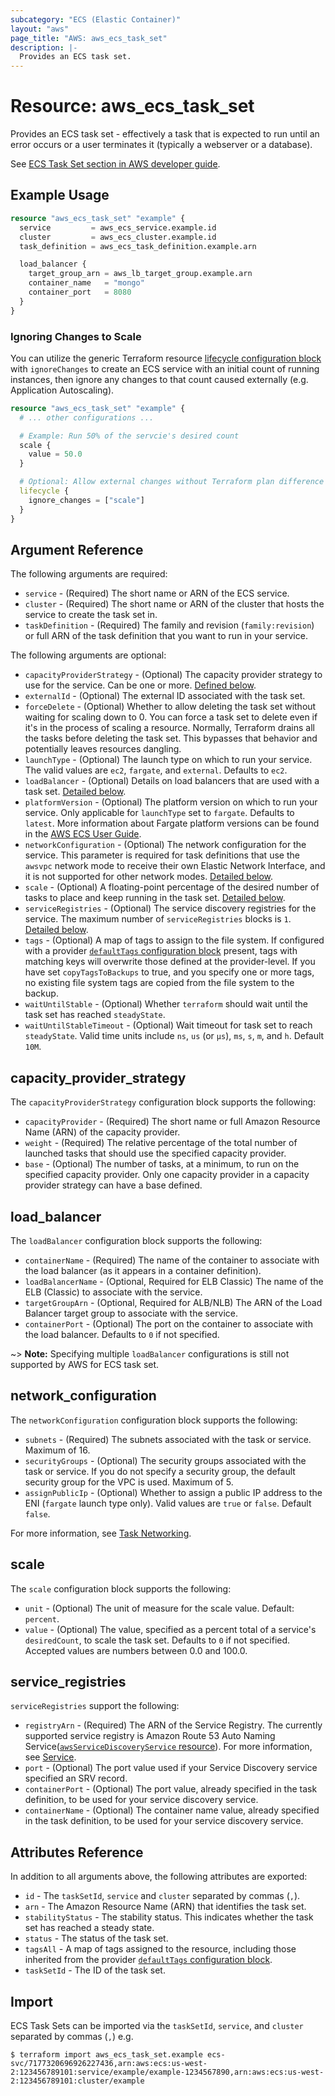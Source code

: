 ```yaml
---
subcategory: "ECS (Elastic Container)"
layout: "aws"
page_title: "AWS: aws_ecs_task_set"
description: |-
  Provides an ECS task set.
---
```


# Resource: aws_ecs_task_set

Provides an ECS task set - effectively a task that is expected to run until an error occurs or a user terminates it (typically a webserver or a database).

See [ECS Task Set section in AWS developer guide](https://docs.aws.amazon.com/AmazonECS/latest/developerguide/deployment-type-external.html).

## Example Usage

```terraform
resource "aws_ecs_task_set" "example" {
  service         = aws_ecs_service.example.id
  cluster         = aws_ecs_cluster.example.id
  task_definition = aws_ecs_task_definition.example.arn

  load_balancer {
    target_group_arn = aws_lb_target_group.example.arn
    container_name   = "mongo"
    container_port   = 8080
  }
}
```

### Ignoring Changes to Scale

You can utilize the generic Terraform resource [lifecycle configuration block](https://www.terraform.io/docs/configuration/meta-arguments/lifecycle.html) with `ignoreChanges` to create an ECS service with an initial count of running instances, then ignore any changes to that count caused externally (e.g. Application Autoscaling).

```terraform
resource "aws_ecs_task_set" "example" {
  # ... other configurations ...

  # Example: Run 50% of the servcie's desired count
  scale {
    value = 50.0
  }

  # Optional: Allow external changes without Terraform plan difference
  lifecycle {
    ignore_changes = ["scale"]
  }
}
```

## Argument Reference

The following arguments are required:

* `service` - (Required) The short name or ARN of the ECS service.
* `cluster` - (Required) The short name or ARN of the cluster that hosts the service to create the task set in.
* `taskDefinition` - (Required) The family and revision (`family:revision`) or full ARN of the task definition that you want to run in your service.

The following arguments are optional:

* `capacityProviderStrategy` - (Optional) The capacity provider strategy to use for the service. Can be one or more.  [Defined below](#capacity_provider_strategy).
* `externalId` - (Optional) The external ID associated with the task set.
* `forceDelete` - (Optional) Whether to allow deleting the task set without waiting for scaling down to 0. You can force a task set to delete even if it's in the process of scaling a resource. Normally, Terraform drains all the tasks before deleting the task set. This bypasses that behavior and potentially leaves resources dangling.
* `launchType` - (Optional) The launch type on which to run your service. The valid values are `ec2`, `fargate`, and `external`. Defaults to `ec2`.
* `loadBalancer` - (Optional) Details on load balancers that are used with a task set. [Detailed below](#load_balancer).
* `platformVersion` - (Optional) The platform version on which to run your service. Only applicable for `launchType` set to `fargate`. Defaults to `latest`. More information about Fargate platform versions can be found in the [AWS ECS User Guide](https://docs.aws.amazon.com/AmazonECS/latest/developerguide/platform_versions.html).
* `networkConfiguration` - (Optional) The network configuration for the service. This parameter is required for task definitions that use the `awsvpc` network mode to receive their own Elastic Network Interface, and it is not supported for other network modes. [Detailed below](#network_configuration).
* `scale` - (Optional) A floating-point percentage of the desired number of tasks to place and keep running in the task set. [Detailed below](#scale).
* `serviceRegistries` - (Optional) The service discovery registries for the service. The maximum number of `serviceRegistries` blocks is `1`. [Detailed below](#service_registries).
* `tags` - (Optional) A map of tags to assign to the file system. If configured with a provider [`defaultTags` configuration block](https://registry.terraform.io/providers/hashicorp/aws/latest/docs#default_tags-configuration-block) present, tags with matching keys will overwrite those defined at the provider-level. If you have set `copyTagsToBackups` to true, and you specify one or more tags, no existing file system tags are copied from the file system to the backup.
* `waitUntilStable` - (Optional) Whether `terraform` should wait until the task set has reached `steadyState`.
* `waitUntilStableTimeout` - (Optional) Wait timeout for task set to reach `steadyState`. Valid time units include `ns`, `us` (or `µs`), `ms`, `s`, `m`, and `h`. Default `10M`.

## capacity_provider_strategy

The `capacityProviderStrategy` configuration block supports the following:

* `capacityProvider` - (Required) The short name or full Amazon Resource Name (ARN) of the capacity provider.
* `weight` - (Required) The relative percentage of the total number of launched tasks that should use the specified capacity provider.
* `base` - (Optional) The number of tasks, at a minimum, to run on the specified capacity provider. Only one capacity provider in a capacity provider strategy can have a base defined.

## load_balancer

The `loadBalancer` configuration block supports the following:

* `containerName` - (Required) The name of the container to associate with the load balancer (as it appears in a container definition).
* `loadBalancerName` - (Optional, Required for ELB Classic) The name of the ELB (Classic) to associate with the service.
* `targetGroupArn` - (Optional, Required for ALB/NLB) The ARN of the Load Balancer target group to associate with the service.
* `containerPort` - (Optional) The port on the container to associate with the load balancer. Defaults to `0` if not specified.

~> **Note:** Specifying multiple `loadBalancer` configurations is still not supported by AWS for ECS task set.

## network_configuration

The `networkConfiguration` configuration block supports the following:

* `subnets` - (Required) The subnets associated with the task or service. Maximum of 16.
* `securityGroups` - (Optional) The security groups associated with the task or service. If you do not specify a security group, the default security group for the VPC is used. Maximum of 5.
* `assignPublicIp` - (Optional) Whether to assign a public IP address to the ENI (`fargate` launch type only). Valid values are `true` or `false`. Default `false`.

For more information, see [Task Networking](https://docs.aws.amazon.com/AmazonECS/latest/developerguide/task-networking.html).

## scale

The `scale` configuration block supports the following:

* `unit` - (Optional) The unit of measure for the scale value. Default: `percent`.
* `value` - (Optional) The value, specified as a percent total of a service's `desiredCount`, to scale the task set. Defaults to `0` if not specified. Accepted values are numbers between 0.0 and 100.0.

## service_registries

`serviceRegistries` support the following:

* `registryArn` - (Required) The ARN of the Service Registry. The currently supported service registry is Amazon Route 53 Auto Naming Service([`awsServiceDiscoveryService` resource](/docs/providers/aws/r/service_discovery_service.html)). For more information, see [Service](https://docs.aws.amazon.com/Route53/latest/APIReference/API_autonaming_Service.html).
* `port` - (Optional) The port value used if your Service Discovery service specified an SRV record.
* `containerPort` - (Optional) The port value, already specified in the task definition, to be used for your service discovery service.
* `containerName` - (Optional) The container name value, already specified in the task definition, to be used for your service discovery service.

## Attributes Reference

In addition to all arguments above, the following attributes are exported:

* `id` - The `taskSetId`, `service` and `cluster` separated by commas (`,`).
* `arn` - The Amazon Resource Name (ARN) that identifies the task set.
* `stabilityStatus` - The stability status. This indicates whether the task set has reached a steady state.
* `status` - The status of the task set.
* `tagsAll` - A map of tags assigned to the resource, including those inherited from the provider [`defaultTags` configuration block](https://registry.terraform.io/providers/hashicorp/aws/latest/docs#default_tags-configuration-block).
* `taskSetId` - The ID of the task set.

## Import

ECS Task Sets can be imported via the `taskSetId`, `service`, and `cluster` separated by commas (`,`) e.g.

```
$ terraform import aws_ecs_task_set.example ecs-svc/7177320696926227436,arn:aws:ecs:us-west-2:123456789101:service/example/example-1234567890,arn:aws:ecs:us-west-2:123456789101:cluster/example
```

<!-- cache-key: cdktf-0.17.0-pre.15 input-5d8b2d0103219279225de7446b8738786fe7961894f490c5600a34f5fb90a353 -->
